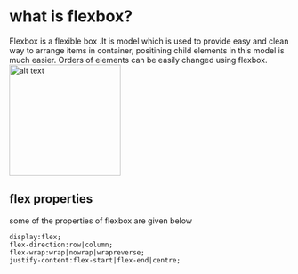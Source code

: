 # what is flexbox?
Flexbox is a flexible box .It is model which is used to provide easy and clean way to arrange items in container, positining child elements in this model is much easier.
Orders of elements can be easily changed using flexbox.
<img src="[file://IMG_20181123_115829.jpg](https://d585tldpucybw.cloudfront.net/sfimages/default-source/blogs/2022/2022-02/flexbox-container-two-items-row.png)" alt="alt text" width="200"/>
## flex properties 

some of the properties of flexbox are given below
```
display:flex;
flex-direction:row|column;
flex-wrap:wrap|nowrap|wrapreverse;
justify-content:flex-start|flex-end|centre;

```
